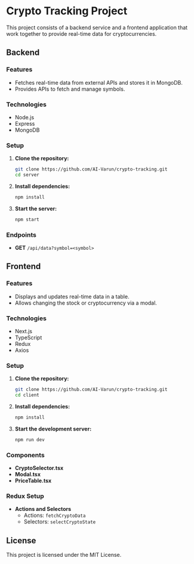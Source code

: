 # Crypto Tracking Project

This project consists of a backend service and a frontend application that work together to provide real-time data for cryptocurrencies.

## Backend

### Features

- Fetches real-time data from external APIs and stores it in MongoDB.
- Provides APIs to fetch and manage symbols.

### Technologies

- Node.js
- Express
- MongoDB

### Setup

1. **Clone the repository:**

    ```bash
    git clone https://github.com/AI-Varun/crypto-tracking.git
    cd server
    ```

2. **Install dependencies:**

    ```bash
    npm install
    ```

4. **Start the server:**

    ```bash
    npm start
    ```

### Endpoints

- **GET** `/api/data?symbol=<symbol>`

## Frontend

### Features

- Displays and updates real-time data in a table.
- Allows changing the stock or cryptocurrency via a modal.

### Technologies

- Next.js
- TypeScript
- Redux
- Axios

### Setup

1. **Clone the repository:**

    ```bash
    git clone https://github.com/AI-Varun/crypto-tracking.git
    cd client
    ```

2. **Install dependencies:**

    ```bash
    npm install
    ```

4. **Start the development server:**

    ```bash
    npm run dev
    ```

### Components

- **CryptoSelector.tsx**
- **Modal.tsx**
- **PriceTable.tsx**

### Redux Setup

- **Actions and Selectors**
  - Actions: `fetchCryptoData`
  - Selectors: `selectCryptoState`

## License

This project is licensed under the MIT License.
